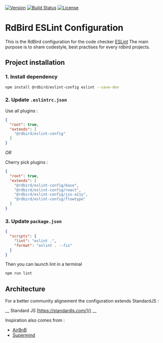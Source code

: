 [![Version][version-svg]][package-url] [![Build Status][circleci-svg]][circleci-url] [![License][license-image]][license-url]

# RdBird ESLint Configuration

This is the RdBird configuration for the code checker [ESLint](http://eslint.org)
The main purpose is to share codestyle, best practises for every rdbird projects.

## Project installation

### 1. Install dependency
```sh
npm install @rdbird/eslint-config eslint --save-dev
```

### 2. Update `.eslintrc.json` 
Use all plugins :
```json
{
  "root": true,
  "extends": [
    "@rdbird/eslint-config"
  ]
}
```

*OR*

Cherry pick plugins :
```json
{
  "root": true,
  "extends": [
    "@rdbird/eslint-config/base",
    "@rdbird/eslint-config/react",
    "@rdbird/eslint-config/jsx-a11y",
    "@rdbird/eslint-config/flowtype"
  ]
}
```

### 3. Update `package.json` 

```json
{
  "scripts": {
    "lint": "eslint .",    
    "format": "eslint . --fix"    
  }
}
```

Then you can launch lint in a terminal
```sh
npm run lint
```

## Architecture

For a better community alignement the configuration extends StandardJS :


__ Standard JS [https://standardjs.com/]() __


Inspiration also comes from :
*   [AirBnB](https://github.com/airbnb/javascript/tree/master/packages/eslint-config-airbnb-base)
*   [Supermind](https://github.com/supermind/eslint-config-supermind)

[version-svg]: https://img.shields.io/npm/v/@rdbird/eslint-config.svg?style=flat-square
[package-url]: https://www.npmjs.com/package/@rdbird/eslint-config
[circleci-svg]: https://circleci.com/gh/RdBird/eslint-config.svg?style=shield
[circleci-url]: https://circleci.com/gh/RdBird/eslint-config
[license-image]: http://img.shields.io/badge/license-MIT-green.svg?style=flat-square
[license-url]: LICENSE
